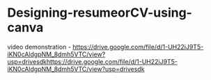# Designing-resumeorCV-using-canva
video demonstration - https://drive.google.com/file/d/1-UH22iJ9T5-iKN0cAldgpNM_8dmh5VTC/view?usp=drivesdkhttps://drive.google.com/file/d/1-UH22iJ9T5-iKN0cAldgpNM_8dmh5VTC/view?usp=drivesdk
